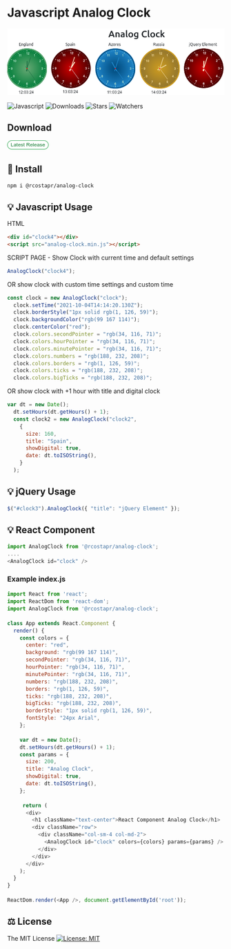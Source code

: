 # Javascript Analog Clock
![Analog Clock](https://github.com/rcostapr/javascript-clock/blob/master/img/Clock_Component_1.png?raw=true)

![Javascript](https://img.shields.io/badge/JavaScript-F7DF1E?style=for-the-badge&logo=javascript&logoColor=black)
![Downloads](https://img.shields.io/github/downloads/rcostapr/javascript-clock/total.svg)
![Stars](https://img.shields.io/github/stars/rcostapr/javascript-clock.svg)
![Watchers](https://img.shields.io/github/watchers/rcostapr/javascript-clock.svg)
## Download

[![Analog Clock](https://github.com/rcostapr/javascript-clock/blob/master/img/release.png?raw=true)](https://github.com/rcostapr/javascript-clock/releases/latest)

 	
## 🔧 Install
```
npm i @rcostapr/analog-clock
```
## 💡 Javascript Usage
HTML
```html
<div id="clock4"></div>
<script src="analog-clock.min.js"></script>
```
SCRIPT PAGE - Show Clock with current time and default settings
``` javascript
AnalogClock("clock4");
```
OR show clock with custom time settings and custom time
``` javascript
const clock = new AnalogClock("clock");
  clock.setTime("2021-10-04T14:14:20.130Z");
  clock.borderStyle("1px solid rgb(1, 126, 59)");
  clock.backgroundColor("rgb(99 167 114)");
  clock.centerColor("red");
  clock.colors.secondPointer = "rgb(34, 116, 71)";
  clock.colors.hourPointer = "rgb(34, 116, 71)";
  clock.colors.minutePointer = "rgb(34, 116, 71)";
  clock.colors.numbers = "rgb(188, 232, 208)";
  clock.colors.borders = "rgb(1, 126, 59)";
  clock.colors.ticks = "rgb(188, 232, 208)";
  clock.colors.bigTicks = "rgb(188, 232, 208)";
```
OR show clock with +1 hour with title and digital clock
```javascript
var dt = new Date();
  dt.setHours(dt.getHours() + 1);
  const clock2 = new AnalogClock("clock2",
    {
      size: 160,
      title: "Spain",
      showDigital: true,
      date: dt.toISOString(),
    }
  );
```
## 💡 jQuery Usage
```javascript
$("#clock3").AnalogClock({ "title": "jQuery Element" });
```

## 💡 React Component
```javascript
import AnalogClock from '@rcostapr/analog-clock';
....
<AnalogClock id="clock" />
```

### Example index.js
```javascript
import React from 'react';
import ReactDom from 'react-dom';
import AnalogClock from '@rcostapr/analog-clock';

class App extends React.Component {
  render() {
    const colors = {
      center: "red",
      background: "rgb(99 167 114)",
      secondPointer: "rgb(34, 116, 71)",
      hourPointer: "rgb(34, 116, 71)",
      minutePointer: "rgb(34, 116, 71)",
      numbers: "rgb(188, 232, 208)",
      borders: "rgb(1, 126, 59)",
      ticks: "rgb(188, 232, 208)",
      bigTicks: "rgb(188, 232, 208)",
      borderStyle: "1px solid rgb(1, 126, 59)",
      fontStyle: "24px Arial",
    };

    var dt = new Date();
    dt.setHours(dt.getHours() + 1);
    const params = {
      size: 200,
      title: "Analog Clock",
      showDigital: true,
      date: dt.toISOString(),
    };

     return (
      <div>
        <h1 className="text-center">React Component Analog Clock</h1>
        <div className="row">
          <div className="col-sm-4 col-md-2">
            <AnalogClock id="clock" colors={colors} params={params} />
          </div>
        </div>
      </div>
    );
  }
}

ReactDom.render(<App />, document.getElementById('root'));
```
## ⚖️ License

The MIT License [![License: MIT](https://img.shields.io/badge/License-MIT-yellow.svg)](https://opensource.org/licenses/MIT)
